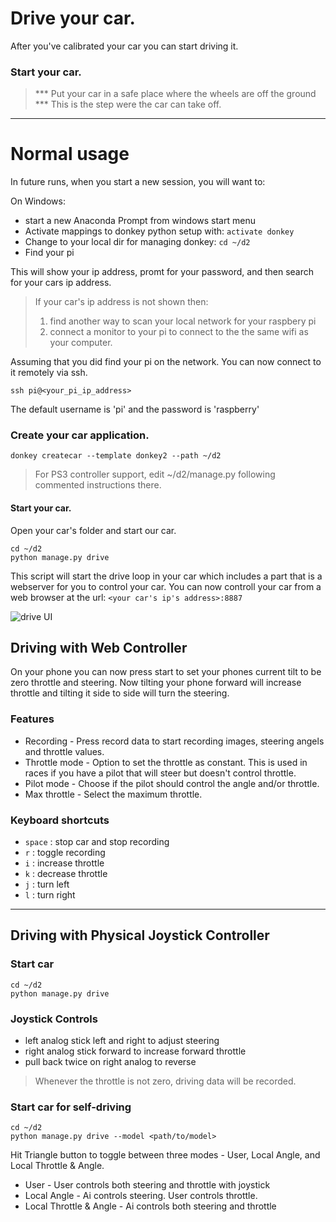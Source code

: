 # Drive your car.

After you've calibrated your car you can start driving it. 

### Start your car.
 
> *** Put your car in a safe place where the wheels are off the ground *** This
is the step were the car can take off. 

---
# Normal usage
In future runs, when you start a new session, you will want to:

On Windows:

* start a new Anaconda Prompt from windows start menu
* Activate mappings to donkey python setup with: ```activate donkey```
* Change to your local dir for managing donkey: ```cd ~/d2```
* Find your pi



This will show your ip address, promt for your password, and then search 
for your cars ip address. 

> If your car's ip address is not shown then:
>
> 1. find another way to scan your local network for your raspbery pi 
> 2. connect a monitor to your pi to connect to the the same wifi as your computer. 


Assuming that you did find your pi on the network. You can now connect to it
remotely via ssh. 

```
ssh pi@<your_pi_ip_address>
```

The default username is 'pi' and the password is 'raspberry'


### Create your car application.

```
donkey createcar --template donkey2 --path ~/d2
```

> For PS3 controller support, edit ~/d2/manage.py following commented instructions there.

#### Start your car.
Open your car's folder and start our car. 
```
cd ~/d2
python manage.py drive
```

This script will start the drive loop in your car which includes a part that 
is a webserver for you to control your car. You can now controll your car
from a web browser at the url: `<your car's ip's address>:8887`

![drive UI](../assets/drive_UI.png)

## Driving with Web Controller
On your phone you can now press start to set your phones current tilt to be
zero throttle and steering. Now tilting your phone forward will increase throttle
and tilting it side to side will turn the steering. 


### Features
* Recording - Press record data to start recording images, steering angels and throttle values. 
* Throttle mode - Option to set the throttle as constant. This is used in 
races if you have a pilot that will steer but doesn't control throttle. 
* Pilot mode - Choose if the pilot should control the angle and/or throttle.
* Max throttle - Select the maximum throttle.

### Keyboard shortcuts
* `space` : stop car and stop recording
* `r` : toggle recording
* `i` : increase throttle
* `k` : decrease throttle
* `j` : turn left 
* `l` : turn right 

----

## Driving with Physical Joystick Controller

### Start car
```
cd ~/d2
python manage.py drive
```


### Joystick Controls

* left analog stick left and right to adjust steering
* right analog stick forward to increase forward throttle
* pull back twice on right analog to reverse

> Whenever the throttle is not zero, driving data will be recorded.


### Start car for self-driving
```
cd ~/d2
python manage.py drive --model <path/to/model>
```

Hit Triangle button to toggle between three modes - User, Local Angle, and Local Throttle & Angle.

* User - User controls both steering and throttle with joystick
* Local Angle - Ai controls steering. User controls throttle.
* Local Throttle & Angle - Ai controls both steering and throttle




